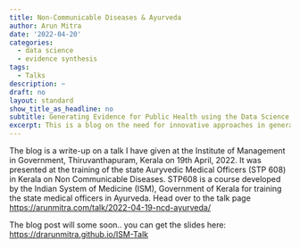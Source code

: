 ```yaml
---
title: Non-Communicable Diseases & Ayurveda
author: Arun Mitra
date: '2022-04-20'
categories:
  - data science
  - evidence synthesis
tags:
  - Talks
description: ~
draft: no
layout: standard
show_title_as_headline: no
subtitle: Generating Evidence for Public Health using the Data Science Approach. 
excerpt: This is a blog on the need for innovative approaches in generating evidence on non communicable diseases and the role of data science in bringing equity to research in indegenous systems of medicine like Ayurveda. 
---
```


The blog is a write-up on a talk I have given at the Institute of Management in Government, Thiruvanthapuram, Kerala on 19th April, 2022.  It was presented at the training of the state Auryvedic Medical Officers (STP 608) in Kerala on Non Communicable Diseases. STP608 is a course developed by the Indian System of Medicine (ISM), Government of Kerala for training the state medical officers in Ayurveda.  Head over to the talk page https://arunmitra.com/talk/2022-04-19-ncd-ayurveda/

The blog post will some soon.. you can get the slides here: https://drarunmitra.github.io/ISM-Talk
